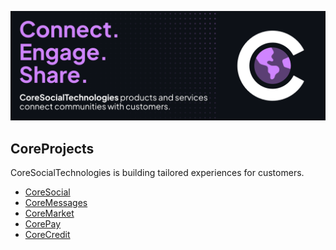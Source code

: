 [![CoreSocialSpace](https://github.com/CoreSocialTechnologies/.github/blob/main/images/master_banner_new.png)](https://github.com/CoreSocialTechnologies)

## CoreProjects
CoreSocialTechnologies is building tailored experiences for customers.

* [CoreSocial](https://coresocial.space)
* [CoreMessages](https://coremessages.space)
* [CoreMarket](https://coremarket.space)
* [CorePay](https://corepay.space)
* [CoreCredit](https://corecredit.space)
